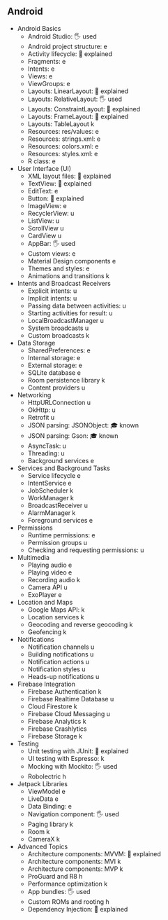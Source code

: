 ## Android
- Android Basics
  - Android Studio: 🖐️ used
  - Android project structure: e
  - Activity lifecycle: 🙋 explained
  - Fragments: e
  - Intents: e
  - Views: e
  - ViewGroups: e
  - Layouts: LinearLayout: 🙋 explained
  - Layouts: RelativeLayout: 🖐️ used
  - Layouts: ConstraintLayout: 🙋 explained
  - Layouts: FrameLayout: 🙋 explained
  - Layouts: TableLayout k
  - Resources: res/values: e
  - Resources: strings.xml: e
  - Resources: colors.xml: e
  - Resources: styles.xml: e
  - R class: e
- User Interface (UI)
  - XML layout files: 🙋 explained
  - TextView: 🙋 explained
  - EditText: e
  - Button: 🙋 explained
  - ImageView: e
  - RecyclerView: u
  - ListView: u
  - ScrollView u
  - CardView u
  - AppBar: 🖐️ used
  - Custom views: e
  - Material Design components e
  - Themes and styles: e
  - Animations and transitions k
- Intents and Broadcast Receivers
  - Explicit intents: u
  - Implicit intents: u
  - Passing data between activities: u
  - Starting activities for result: u
  - LocalBroadcastManager u
  - System broadcasts u
  - Custom broadcasts k
- Data Storage
  - SharedPreferences: e
  - Internal storage: e
  - External storage: e
  - SQLite database e
  - Room persistence library k
  - Content providers u
- Networking
  - HttpURLConnection u
  - OkHttp: u
  - Retrofit u
  - JSON parsing: JSONObject: 🎓 known
  - JSON parsing: Gson: 🎓 known
  - AsyncTask: u
  - Threading: u
  - Background services e
- Services and Background Tasks
  - Service lifecycle e
  - IntentService e
  - JobScheduler k
  - WorkManager k
  - BroadcastReceiver u
  - AlarmManager k
  - Foreground services e
- Permissions
  - Runtime permissions: e
  - Permission groups u
  - Checking and requesting permissions: u
- Multimedia
  - Playing audio e
  - Playing video e
  - Recording audio k
  - Camera API u
  - ExoPlayer e
- Location and Maps
  - Google Maps API: k
  - Location services k
  - Geocoding and reverse geocoding k
  - Geofencing k
- Notifications
  - Notification channels u
  - Building notifications u
  - Notification actions u
  - Notification styles u
  - Heads-up notifications u
- Firebase Integration
  - Firebase Authentication k
  - Firebase Realtime Database u
  - Cloud Firestore k
  - Firebase Cloud Messaging u
  - Firebase Analytics k
  - Firebase Crashlytics
  - Firebase Storage k
- Testing
  - Unit testing with JUnit: 🙋 explained
  - UI testing with Espresso: k
  - Mocking with Mockito: 🖐️ used
  - Robolectric h
- Jetpack Libraries
  - ViewModel e
  - LiveData e
  - Data Binding: e
  - Navigation component: 🖐️ used
  - Paging library k
  - Room k
  - CameraX k
- Advanced Topics
  - Architecture components: MVVM: 🙋 explained
  - Architecture components: MVI k
  - Architecture components: MVP k
  - ProGuard and R8 h
  - Performance optimization k
  - App bundles: 🖐️ used
  - Custom ROMs and rooting h
  - Dependency Injection: 🙋 explained
